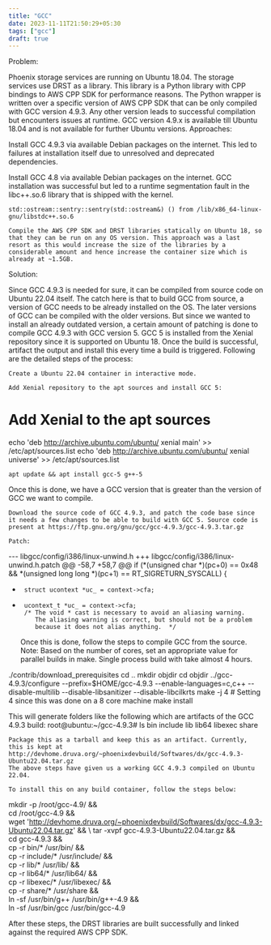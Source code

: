 ```yaml
---
title: "GCC"
date: 2023-11-11T21:50:29+05:30
tags: ["gcc"]
draft: true
---
```


Problem:

Phoenix storage services are running on Ubuntu 18.04. The storage services use DRST as a library. This library is a Python library with CPP bindings to AWS CPP SDK for performance reasons. The Python wrapper is written over a specific version of AWS CPP SDK that can be only compiled with GCC version 4.9.3. Any other version leads to successful compilation but encounters issues at runtime. GCC version 4.9.x is available till Ubuntu 18.04 and is not available for further Ubuntu versions.
Approaches:

Install GCC 4.9.3 via available Debian packages on the internet. This led to failures at installation itself due to unresolved and deprecated dependencies. 

Install GCC 4.8 via available Debian packages on the internet. GCC installation was successful but led to a runtime segmentation fault in the libc++.so.6 library that is shipped with the kernel. 

    std::ostream::sentry::sentry(std::ostream&) () from /lib/x86_64-linux-gnu/libstdc++.so.6

    Compile the AWS CPP SDK and DRST libraries statically on Ubuntu 18, so that they can be run on any OS version. This approach was a last resort as this would increase the size of the libraries by a considerable amount and hence increase the container size which is already at ~1.5GB. 

Solution:

Since GCC 4.9.3 is needed for sure, it can be compiled from source code on Ubuntu 22.04 itself.  The catch here is that to build GCC from source, a version of GCC needs to be already installed on the OS. The later versions of GCC can be compiled with the older versions. But since we wanted to install an already outdated version, a certain amount of patching is done to compile GCC 4.9.3 with GCC version 5. GCC 5 is installed from the Xenial repository since it is supported on Ubuntu 18. Once the build is successful, artifact the output and install this every time a build is triggered. Following are the detailed steps of the process:

 

    Create a Ubuntu 22.04 container in interactive mode. 

    Add Xenial repository to the apt sources and install GCC 5:

# Add Xenial to the apt sources
echo 'deb http://archive.ubuntu.com/ubuntu/ xenial main' >> /etc/apt/sources.list
echo 'deb http://archive.ubuntu.com/ubuntu/ xenial universe' >> /etc/apt/sources.list

    apt update && apt install gcc-5 g++-5

Once this is done, we have a GCC version that is greater than the version of GCC we want to compile. 

    Download the source code of GCC 4.9.3, and patch the code base since it needs a few changes to be able to build with GCC 5. Source code is present at https://ftp.gnu.org/gnu/gcc/gcc-4.9.3/gcc-4.9.3.tar.gz

    Patch:

--- libgcc/config/i386/linux-unwind.h 
+++ libgcc/config/i386/linux-unwind.h.patch
@@ -58,7 +58,7 @@
   if (*(unsigned char *)(pc+0) == 0x48
       && *(unsigned long long *)(pc+1) == RT_SIGRETURN_SYSCALL)
     {
-      struct ucontext *uc_ = context->cfa;
+      ucontext_t *uc_ = context->cfa;
       /* The void * cast is necessary to avoid an aliasing warning.
          The aliasing warning is correct, but should not be a problem
          because it does not alias anything.  */

    Once this is done, follow the steps to compile GCC from the source. Note: Based on the number of cores, set an appropriate value for parallel builds in make. Single process build with take almost 4 hours.  

./contrib/download_prerequisites
cd ..
mkdir objdir
cd objdir
../gcc-4.9.3/configure --prefix=$HOME/gcc-4.9.3 --enable-languages=c,c++ --disable-multilib --disable-libsanitizer --disable-libcilkrts
make -j 4 # Setting 4 since this was done on a 8 core machine
make install

This will generate folders like the following which are artifacts of the GCC 4.9.3 build:
root@ubuntu:~/gcc-4.9.3# ls
bin  include  lib  lib64  libexec  share

    Package this as a tarball and keep this as an artifact. Currently, this is kept at http://devhome.druva.org/~phoenixdevbuild/Softwares/dx/gcc-4.9.3-Ubuntu22.04.tar.gz
    The above steps have given us a working GCC 4.9.3 compiled on Ubuntu 22.04. 

    To install this on any build container, follow the steps below:

mkdir -p /root/gcc-4.9/ && \
  cd /root/gcc-4.9 && \
  wget 'http://devhome.druva.org/~phoenixdevbuild/Softwares/dx/gcc-4.9.3-Ubuntu22.04.tar.gz' && \ 
  tar -xvpf gcc-4.9.3-Ubuntu22.04.tar.gz && \
  cd gcc-4.9.3 && \
  cp -r bin/* /usr/bin/ && \
  cp -r include/* /usr/include/ && \
  cp -r lib/* /usr/lib/ && \
  cp -r lib64/* /usr/lib64/ && \
  cp -r libexec/* /usr/libexec/ && \
  cp -r share/* /usr/share && \
  ln -sf /usr/bin/g++ /usr/bin/g++-4.9 && \
  ln -sf /usr/bin/gcc /usr/bin/gcc-4.9 

After these steps, the DRST libraries are built successfully and linked against the required AWS CPP SDK. 